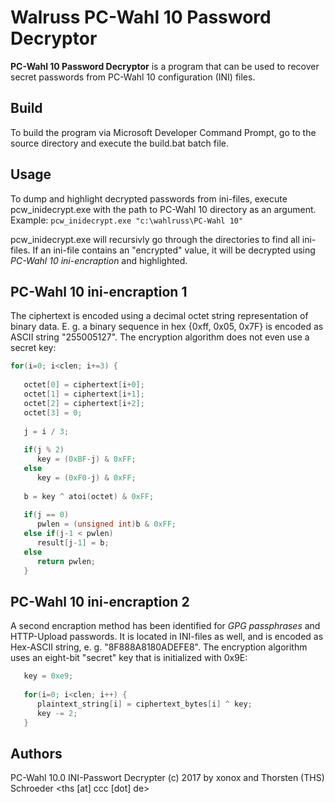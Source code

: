 # Walruss PC-Wahl 10 Password Decryptor

**PC-Wahl 10 Password Decryptor** is a program that can be used to recover secret passwords from PC-Wahl 10 configuration (INI) files.

## Build

To build the program via Microsoft Developer Command Prompt, go to the source directory and execute the build.bat batch file. 

## Usage

To dump and highlight decrypted passwords from ini-files, execute pcw_inidecrypt.exe with the path to PC-Wahl 10 directory as an argument. Example: `pcw_inidecrypt.exe "c:\wahlruss\PC-Wahl 10"`

pcw_inidecrypt.exe will recursivly go through the directories to find all ini-files. If an ini-file contains an "encrypted" value, it will be decrypted using *PC-Wahl 10 ini-encraption* and highlighted.

## PC-Wahl 10 ini-encraption 1

The ciphertext is encoded using a decimal octet string representation of binary data. E. g. a binary sequence in hex {0xff, 0x05, 0x7F} is encoded as ASCII string "255005127". The encryption algorithm does not even use a secret key:

```c
for(i=0; i<clen; i+=3) {
   
   octet[0] = ciphertext[i+0];
   octet[1] = ciphertext[i+1];
   octet[2] = ciphertext[i+2];
   octet[3] = 0;
   
   j = i / 3;
   
   if(j % 2)
      key = (0xBF-j) & 0xFF;
   else
      key = (0xF0-j) & 0xFF;
   
   b = key ^ atoi(octet) & 0xFF;
   
   if(j == 0)
      pwlen = (unsigned int)b & 0xFF;
   else if(j-1 < pwlen) 
      result[j-1] = b;
   else 
      return pwlen;
   }
```

## PC-Wahl 10 ini-encraption 2

A second encraption method has been identified for *GPG passphrases* and HTTP-Upload passwords. It is located in INI-files as well, and is encoded as Hex-ASCII string, e. g. "8F888A8180ADEFE8". The encryption algorithm uses an eight-bit "secret" key that is initialized with 0x9E:

```c
   key = 0xe9;
   
   for(i=0; i<clen; i++) {
      plaintext_string[i] = ciphertext_bytes[i] ^ key;
      key -= 2;
   }
```


## Authors

PC-Wahl 10.0 INI-Passwort Decrypter (c) 2017 
by xonox and Thorsten (THS) Schroeder <ths [at] ccc [dot] de>

